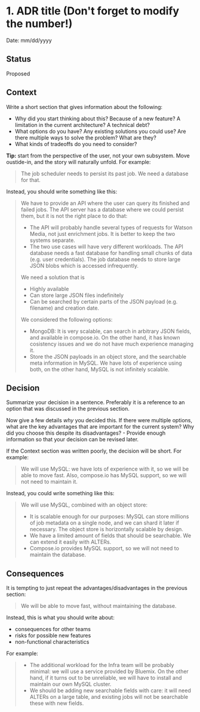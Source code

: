 # 1. ADR title (Don't forget to modify the number!)

Date: mm/dd/yyyy

## Status

Proposed

## Context

Write a short section that gives information about the following:

- Why did you start thinking about this? Because of a new feature? A limitation
  in the current architecture? A technical debt?
- What options do you have? Any existing solutions you could use? Are there
  multiple ways to solve the problem? What are they?
- What kinds of tradeoffs do you need to consider?

**Tip:** start from the perspective of the user, not your own subsystem. Move
oustide-in, and the story will naturally unfold. For example:

> The job scheduler needs to persist its past job. We need a database for that.

Instead, you should write something like this:

> We have to provide an API where the user can query its finished and failed
> jobs. The API server has a database where we could persist them, but it is
> not the right place to do that:
>
> - The API will probably handle several types of requests for Watson Media,
>   not just enrichment jobs. It is better to keep the two systems separate.
> - The two use cases will have very different workloads. The API database
>   needs a fast database for handling small chunks of data (e.g. user credentials).
>   The job database needs to store large JSON blobs which is accessed
>   infrequently.
>
> We need a solution that is
>
> - Highly available
> - Can store large JSON files indefinitely
> - Can be searched by certain parts of the JSON payload (e.g. filename)
>   and creation date.
>
> We considered the following options:
>
> - MongoDB: It is very scalable, can search in arbitrary JSON fields,
>   and available in compose.io. On the other hand, it has known cosistency
>   issues and we do not have much experience managing it.
> - Store the JSON payloads in an object store, and the searchable meta
>   information in MySQL. We have lots of experience using both, on the other
>   hand, MySQL is not infinitely scalable.

## Decision

Summarize your decision in a sentence. Preferably it is a reference to an option
that was discussed in the previous section.

Now give a few details *why* you decided this. If there were multiple options,
what are the key advantages that are important for the current system?
Why did you choose this despite its disadvantages? - Provide enough information
so that your decision can be revised later.

If the Context section was written poorly, the decision will be short.
For example:

> We will use MySQL: we have lots of experience with it, so we will be
> able to move fast. Also, compose.io has MySQL support, so we will not
> need to maintain it.

Instead, you could write something like this:

> We will use MySQL, combined with an object store:
>
> - It is scalable enough for our purposes: MySQL can store millions of
>   job metadata on a single node, and we can shard it later if necessary.
>   The object store is horizontally scalable by design.
> - We have a limited amount of fields that should be searchable.
>   We can extend it easily with ALTERs.
> - Compose.io provides MySQL support, so we will not need to maintain the
>   database.

## Consequences

It is tempting to just repeat the advantages/disadvantages in the previous section:

> We will be able to move fast, without maintaining the database.

Instead, this is what you should write about:

- consequences for other teams
- risks for possible new features
- non-functional characteristics

For example:

> - The additional workload for the Infra team will be probably minimal: we will
>   use a service provided by Bluemix. On the other hand, if it turns out to be
>   unreliable, we will have to install and maintain our own MySQL cluster.
> - We should be adding new searchable fields with care: it will need ALTERs
>   on a large table, and existing jobs will not be searchable these with new fields.

